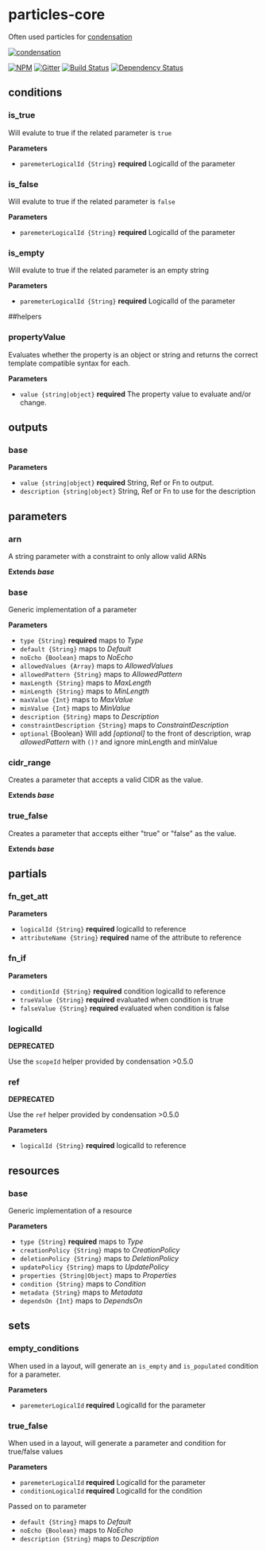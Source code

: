 # particles-core

Often used particles for [condensation][condensation-url]

[![condensation][condensation-image]][condensation-url]

[![NPM][npm-image]][npm-url]
[![Gitter][gitter-image]][gitter-url]
[![Build Status][travis-image]][travis-url]
[![Dependency Status][daviddm-image]][daviddm-url]


## conditions

### is\_true

Will evalute to true if the related parameter is `true`

**Parameters**

  * `paremeterLogicalId {String}` **required** LogicalId of the parameter

### is\_false

Will evalute to true if the related parameter is `false`

**Parameters**

  * `paremeterLogicalId {String}` **required** LogicalId of the parameter

### is\_empty

Will evalute to true if the related parameter is an empty string

**Parameters**

  * `paremeterLogicalId {String}` **required** LogicalId of the parameter


##helpers

### propertyValue

Evaluates whether the property is an object or string and returns the
correct template compatible syntax for each.

**Parameters**

  * `value {string|object}` **required** The property value to evaluate
    and/or change.

## outputs

### base

**Parameters**

  * `value {string|object}` **required** String, Ref or Fn to output.
  * `description {string|object}` String, Ref or Fn to use for the
    description

## parameters

### arn

A string parameter with a constraint to only allow valid ARNs

**Extends _base_**

### base

Generic implementation of a parameter

**Parameters**

  * `type {String}` **required** maps to *Type*
  * `default {String}` maps to *Default*
  * `noEcho {Boolean}` maps to *NoEcho*
  * `allowedValues {Array}` maps to *AllowedValues*
  * `allowedPattern {String}` maps to *AllowedPattern*
  * `maxLength {String}` maps to *MaxLength*
  * `minLength {String}` maps to *MinLength*
  * `maxValue {Int}` maps to *MaxValue*
  * `minValue {Int}` maps to *MinValue*
  * `description {String}` maps to *Description*
  * `constraintDescription {String}` maps to *ConstraintDescription*
  * `optional` {Boolean} Will add *[optional]* to the front of
    description, wrap *allowedPattern* with `()?` and ignore minLength
    and minValue

### cidr\_range

Creates a parameter that accepts a valid CIDR as the value.

**Extends _base_**

### true\_false

Creates a parameter that accepts either "true" or "false" as the value.

**Extends _base_**

## partials

### fn\_get\_att

**Parameters**

  * `logicalId {String}` **required** logicalId to reference
  * `attributeName {String}` **required** name of the attribute to
    reference

### fn\_if

**Parameters**

  * `conditionId {String}` **required** condition logicalId to reference
  * `trueValue {String}` **required** evaluated when condition is true
  * `falseValue {String}` **required** evaluated when condition is false

### logicalId

**DEPRECATED**

Use the `scopeId` helper provided by condensation >0.5.0

### ref

**DEPRECATED**

Use the `ref` helper provided by condensation >0.5.0

**Parameters**

  * `logicalId {String}` **required** logicalId to reference

## resources

### base

Generic implementation of a resource

**Parameters**

  * `type {String}` **required** maps to *Type*
  * `creationPolicy {String}` maps to *CreationPolicy*
  * `deletionPolicy {String}` maps to *DeletionPolicy*
  * `updatePolicy {String}` maps to *UpdatePolicy*
  * `properties {String|Object}` maps to *Properties*
  * `condition {String}` maps to *Condition*
  * `metadata {String}` maps to *Metadata*
  * `dependsOn {Int}` maps to *DependsOn*

## sets

### empty\_conditions

When used in a layout, will generate an `is_empty` and `is_populated`
condition for a parameter.

**Parameters**

  * `paremeterLogicalId` **required** LogicalId for the parameter

### true\_false

When used in a layout, will generate a parameter and condition for true/false values

**Parameters**

  * `paremeterLogicalId` **required** LogicalId for the parameter
  * `conditionLogicalId` **required** LogicalId for the condition

Passed on to parameter

  * `default {String}` maps to *Default*
  * `noEcho {Boolean}` maps to *NoEcho*
  * `description {String}` maps to *Description*

[condensation-image]: https://raw.githubusercontent.com/SungardAS/condensation/master/docs/images/condensation_logo.png
[condensation-url]: https://github.com/SungardAS/condensation
[npm-image]: https://badge.fury.io/js/particles-core.svg
[npm-url]: https://nodei.co/npm/particles-core/
[gitter-image]: https://badges.gitter.im/Join%20Chat.svg
[gitter-url]: https://gitter.im/SungardAS/condensation?utm_source=badge&utm_medium=badge&utm_campaign=pr-badge
[travis-image]: https://travis-ci.org/SungardAS/particles-core.svg?branch=master
[travis-url]: https://travis-ci.org/SungardAS/particles-core
[daviddm-image]: https://david-dm.org/SungardAS/particles-core.svg?theme=shields.io
[daviddm-url]: https://david-dm.org/SungardAS/particles-core
